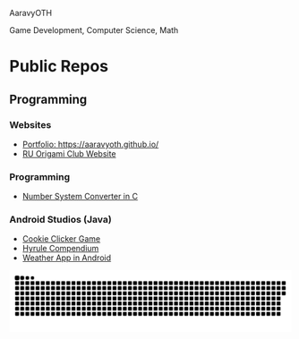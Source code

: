 AaravyOTH 

Game Development, Computer Science, Math

# Public Repos
## Programming

### Websites
- <a href="https://github.com/AaravyOTH/AaravyOTH.github.io" target="_blank">Portfolio: https://aaravyoth.github.io/</a>
- <a href="https://github.com/AaravyOTH/origamiclub" target="_blank">RU Origami Club Website</a>

### Programming
- <a href="https://github.com/AaravyOTH/CNumberSystemConverter" target="_blank">Number System Converter in C</a>

### Android Studios (Java)
- <a href="https://github.com/AaravyOTH/CookieClicker" target="_blank">Cookie Clicker Game</a>
- <a href="https://github.com/AaravyOTH/HyruleCompendium" target="_blank">Hyrule Compendium</a>
- <a href="https://github.com/AaravyOTH/WeatherProject" target="_blank">Weather App in Android</a>

<a href="https://github.com/tomondre"><img src="contributions.svg"></a>
